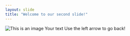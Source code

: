 ```yaml
---
layout: slide
title: "Welcome to our second slide!"
---
```

![This is an image](https://myoctocat.com/assets/images/base-octocat.svg)
Your text
Use the left arrow to go back!